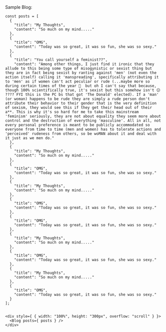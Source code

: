 Sample Blog:

    const posts = [
      {
        "title": "My Thoughts",
        "content": "So much on my mind....."
      },
      {
        "title": "OMG",
        "content": "Today was so great, it was so fun, she was so sexy."
      },
      {
        "title": "You call yourself a feminist??",
        "content": "Among other things, I just find it ironic that they allude to this being some type of misogynistic or sexist thing but they are in fact being sexist by ranting against 'men' (not even the action itself) calling it 'manspreading', specifically attributing it to 'men' as if women can't act peculiar or rude (...maybe more so during certain times of the year 🤔  but oh I can't say that because, though 100% scientifically true, it's sexist but this somehow isn't 😕 ???? FYI this is the PC bs that got 'The Donald' elected). If a 'man' (or woman) happens to be rude they are simply a rude person don't attribute their behavior to their gender that is the very definition of sexism, they would see this if they get their head out of their a**. This is why it's so hard for me to take this mainstream 'feminism' seriously, they are not about equality they seem more about control and the destruction of everything 'masculine'. All in all, not every personal preference is meant to be publicly accommodated so everyone from time to time (men and women) has to tolerate actions and 'perceived' rudeness from others, so be woMAN about it and deal with it just as we men do."
      },
      {
        "title": "My Thoughts",
        "content": "So much on my mind....."
      },
      {
        "title": "OMG",
        "content": "Today was so great, it was so fun, she was so sexy."
      },
      {
        "title": "My Thoughts",
        "content": "So much on my mind....."
      },
      {
        "title": "OMG",
        "content": "Today was so great, it was so fun, she was so sexy."
      },
      {
        "title": "OMG",
        "content": "Today was so great, it was so fun, she was so sexy."
      },
      {
        "title": "My Thoughts",
        "content": "So much on my mind....."
      },
      {
        "title": "OMG",
        "content": "Today was so great, it was so fun, she was so sexy."
      },
      {
        "title": "My Thoughts",
        "content": "So much on my mind....."
      },
      {
        "title": "OMG",
        "content": "Today was so great, it was so fun, she was so sexy."
      }
    ];


    <div style={ { width: "100%", height: "300px", overflow: "scroll" } }>
      <Blog posts={ posts } />
    </div>
